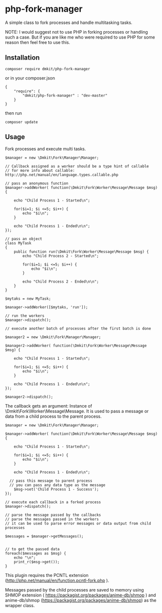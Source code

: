 # php-fork-manager

A simple class to fork processes and handle multitasking tasks.

NOTE: I would suggest not to use PHP in forking processes or handling such a case. But if you are like me who were required to use PHP for some reason then feel free to use this.

## Installation
```
composer require dmkit/php-fork-manager
```
or in your composer.json
```
{
    "require": {
		"dmkit/php-fork-manager" : "dev-master"
    }
}

```

then run

```
composer update
```

## Usage

Fork processes and execute multi tasks.

```
$manager = new \Dmkit\Fork\Manager\Manager;

// Callback assigned as a worker should be a type hint of callable
// for more info about callable: http://php.net/manual/en/language.types.callable.php

// pass an anonymous function
$manager->addWorker( function(\Dmkit\Fork\Worker\Message\Message $msg) {

	echo "Child Process 1 - Started\n";

	for($i=1; $i <=5; $i++) {
		echo "$i\n";
	}

	echo "Child Process 1 - Ended\n\n";
});

// pass an object
class MyTask 
{
	public function run(\Dmkit\Fork\Worker\Message\Message $msg) {
		echo "Child Process 2 - Started\n";

		for($i=1; $i <=5; $i++) {
			echo "$i\n";
		}

		echo "Child Process 2 - Ended\n\n";
	}
}

$mytaks = new MyTask;

$manager->addWorker([$mytaks, 'run']);

// run the workers
$manager->dispatch();

// execute another batch of processes after the first batch is done

$manager2 = new \Dmkit\Fork\Manager\Manager;

$manager2->addWorker( function(\Dmkit\Fork\Worker\Message\Message $msg) {

	echo "Child Process 1 - Started\n";

	for($i=1; $i <=5; $i++) {
		echo "$i\n";
	}

	echo "Child Process 1 - Ended\n\n";
});

$manager2->dispatch();

```

The callback gets an argument: Instance of \Dmkit\Fork\Worker\Message\Message. It is used to pass a message or data from a child process to the parent process.

```
$manager = new \Dmkit\Fork\Manager\Manager;

$manager->addWorker( function(\Dmkit\Fork\Worker\Message\Message $msg) {

	echo "Child Process 1 - Started\n";

	for($i=1; $i <=5; $i++) {
		echo "$i\n";
	}

	echo "Child Process 1 - Ended\n\n";

  // pass this message to parent process
  // you can pass any data type as the message
	$msg->set('Child Process 1 - Success');
});

// execute each callback in a forked process
$manager->dispatch();

// parse the message passed by the callbacks
// parse the messages passed in the workers
// it can be used to parse error messages or data output from child processes

$messages = $manager->getMessages();


// to get the passed data
foreach($messages as $msg) {
	echo "\n";
	print_r($msg->get());
}

```

This plugin requires the PCNTL extension (http://php.net/manual/en/function.pcntl-fork.php ).

Messages passed by the child processes are saved to memory using SHMOP extension ( https://packagist.org/packages/anime-db/shmop ) and anime-db/shmop (https://packagist.org/packages/anime-db/shmop) as the wrapper class.
